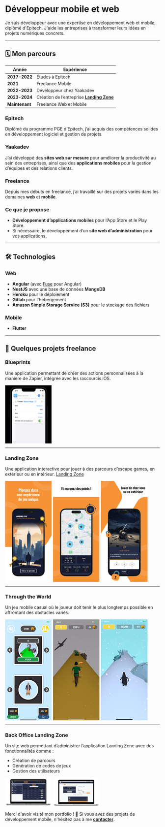 # Développeur mobile et web

Je suis développeur avec une expertise en développement web et mobile, diplômé d'Epitech. J'aide les entreprises à transformer leurs idées en projets numériques concrets.

---

## 🗓️ Mon parcours

| Année          | Expérience                                                            |
| -------------- | --------------------------------------------------------------------- |
| **2017-2022**  | Études à Epitech                                                      |
| **2021**       | Freelance Mobile                                                      |
| **2022-2023**  | Développeur chez Yaakadev                                             |
| **2023-2024**  | Création de l’entreprise **[Landing Zone](https://landingzone.app/)** |
| **Maintenant** | Freelance Web et Mobile                                               |

### **Epitech**

Diplômé du programme PGE d’Epitech, j’ai acquis des compétences solides en développement logiciel et gestion de projets.

### **Yaakadev**

J’ai développé des **sites web sur mesure** pour améliorer la productivité au sein des entreprises, ainsi que des **applications mobiles** pour la gestion d’équipes et des relations clients.

### **Freelance**

Depuis mes débuts en freelance, j’ai travaillé sur des projets variés dans les domaines **web** et **mobile**.

### **Ce que je propose**

- **Développement d’applications mobiles** pour l’App Store et le Play Store.
- Si nécessaire, le développement d’un **site web d’administration** pour vos applications.

---

## 🛠️ Technologies

### **Web**

- **Angular** (avec [Fuse](https://angular-material.fusetheme.com/dashboards/project) pour Angular)
- **NestJS** avec une base de données **MongoDB**
- **Heroku** pour le déploiement
- **Gitlab** pour l'hébergement
- **Amazon Simple Storage Service (S3)** pour le stockage des fichiers

### **Mobile**

- **Flutter**

---

## 💼 Quelques projets freelance

### **Blueprints**

Une application permettant de créer des actions personnalisées à la manière de Zapier, intégrée avec les raccourcis iOS.

<div style="display: flex; overflow-x: auto; gap: 5px;">
  <img src="assets/imgs/bp.png" alt="Image 1" style="width: 30%; height: auto;">
</div>

---

### **Landing Zone**

Une application interactive pour jouer à des parcours d’escape games, en extérieur ou en intérieur.
[Landing Zone](https://landingzone.app/)

<div style="display: flex; overflow-x: auto; gap: 5px;">
  <img src="assets/imgs/lz1.png" alt="Image 1" style="width: 30%; height: auto;">
  <img src="assets/imgs/lz2.png" alt="Image 2" style="width: 30%; height: auto;">
  <img src="assets/imgs/lz3.png" alt="Image 3" style="width: 30%; height: auto;">
</div>

---

### **Through the World**

Un jeu mobile casual où le joueur doit tenir le plus longtemps possible en affrontant des obstacles variés.

<div style="display: flex; overflow-x: auto; gap: 5px;">
  <img src="assets/imgs/ttw.png" alt="Image 1" style="width: 30%; height: auto;">
  <img src="assets/imgs/ttw2.png" alt="Image 2" style="width: 30%; height: auto;">
  <img src="assets/imgs/ttw3.png" alt="Image 3" style="width: 30%; height: auto;">
</div>

---

### **Back Office Landing Zone**

Un site web permettant d’administrer l’application Landing Zone avec des fonctionnalités comme :

- Création de parcours
- Génération de codes de jeux
- Gestion des utilisateurs

<div style="display: flex; overflow-x: auto; gap: 5px;">
  <img src="assets/imgs/lzback1.png" alt="Image 1" style="width: 30%; height: auto;">
  <img src="assets/imgs/lzback2.png" alt="Image 2" style="width: 30%; height: auto;">
</div>

Merci d'avoir visité mon portfolio ! 🚀 Si vous avez des projets de développement mobile, n'hésitez pas à me **[contacter](mailto:enki.corb@gmail.com)**.
